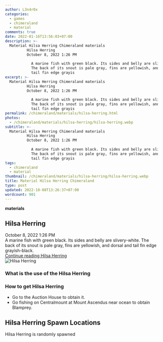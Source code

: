 ```yaml
---
author: L3n4r0x
categories:
  - games
  - chimeraland
  - material
comments: true
date: 2022-01-16T13:56:03+07:00
description: >-
  Material Hilsa Herring Chimeraland materials
          Hilsa Herring
          October 8, 2022 1:26 PM
          
            A marine fish with green black. Its sides and belly are slivery-white.
            The back of its snout is pale gray, fins are yellowish, and dorsal and
            tail fin edge grayis
excerpt: >-
  Material Hilsa Herring Chimeraland materials
          Hilsa Herring
          October 8, 2022 1:26 PM
          
            A marine fish with green black. Its sides and belly are slivery-white.
            The back of its snout is pale gray, fins are yellowish, and dorsal and
            tail fin edge grayis
permalink: /chimeraland/materials/hilsa-herring.html
photos:
  - /chimeraland/materials/hilsa-herring/hilsa-herring.webp
subtitle: >-
  Material Hilsa Herring Chimeraland materials
          Hilsa Herring
          October 8, 2022 1:26 PM
          
            A marine fish with green black. Its sides and belly are slivery-white.
            The back of its snout is pale gray, fins are yellowish, and dorsal and
            tail fin edge grayis
tags:
  - chimeraland
  - material
thumbnail: /chimeraland/materials/hilsa-herring/hilsa-herring.webp
title: Material Hilsa Herring Chimeraland
type: post
updated: 2022-10-08T13:26:37+07:00
wordcount: 901
---
```


<link
  rel="stylesheet"
  href="https://rawcdn.githack.com/dimaslanjaka/Web-Manajemen/870a349/css/bootstrap-5-3-0-alpha3-wrapper.css"
/>
<section id="bootstrap-wrapper">
  <div data-bs-theme="dark">
    <div
      class="row g-0 border rounded overflow-hidden flex-md-row mb-4 shadow-sm position-relative bg-dark text-light"
    >
      <div class="col p-4 d-flex flex-column position-static">
        <strong class="d-inline-block mb-2 text-success">materials</strong>
        <h2 class="mb-0">Hilsa Herring</h2>
        <div class="mb-1 text-muted">October 8, 2022 1:26 PM</div>
        <div class="mb-2 border p-1">
          A marine fish with green black. Its sides and belly are slivery-white.
          The back of its snout is pale gray, fins are yellowish, and dorsal and
          tail fin edge grayish-black.
        </div>
        <a
          href="/chimeraland/materials/hilsa-herring.html"
          class="stretched-link d-none text-primary"
          >Continue reading Hilsa Herring</a
        >
      </div>
      <div class="col-auto d-none d-md-block d-lg-block">
        <img
          src="https://www.webmanajemen.com/chimeraland/materials/hilsa-herring/hilsa-herring.webp"
          alt="Hilsa Herring"
        />
      </div>
    </div>
    <div class="row">
      <div class="col-lg-6 col-12 mb-2">
        <div class="card">
          <div class="card-body">
            <h3 class="card-title">What is the use of the Hilsa Herring</h3>
            <div class="card-text"><ul></ul></div>
          </div>
        </div>
      </div>
      <div class="col-lg-6 col-12 mb-2">
        <div class="card">
          <div class="card-body">
            <h3 class="card-title">How to get Hilsa Herring</h3>
            <div class="card-text">
              <ul>
                <li>Go to the Auction House to obtain it.</li>
                <li>
                  Go fishing on Centralmount at Mount Ascendus near ocean to
                  obtain Blamprey.
                </li>
              </ul>
            </div>
          </div>
        </div>
      </div>
      <div class="col-12 mb-2">
        <h2>Hilsa Herring Spawn Locations</h2>
        <p>Hilsa Herring is randomly spawned</p>
      </div>
    </div>
  </div>
</section>